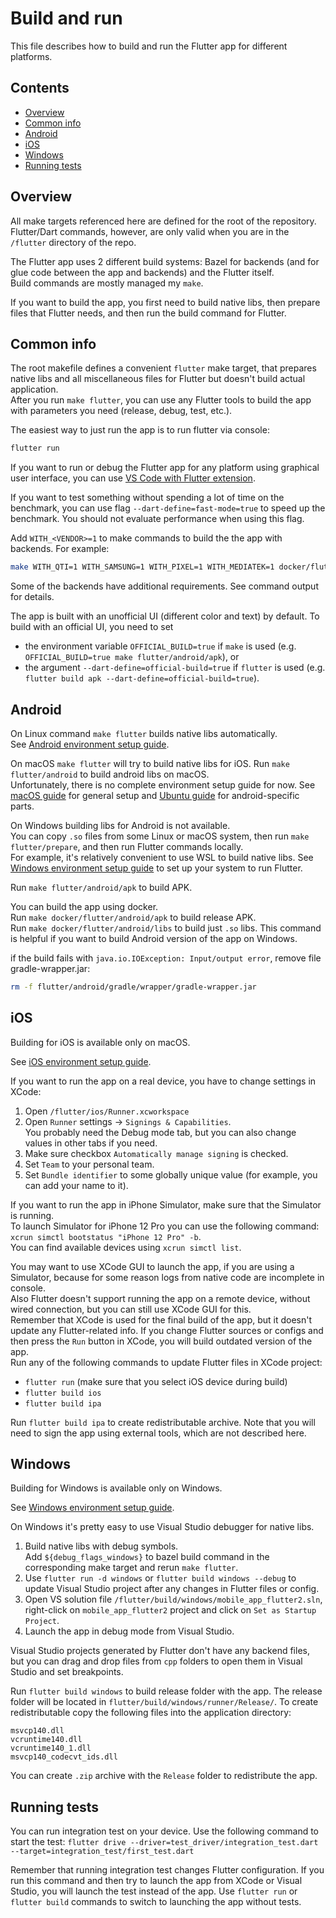 # Build and run

This file describes how to build and run the Flutter app for different platforms.

## Contents

* [Overview](#overview)
* [Common info](#common-info)
* [Android](#android)
* [iOS](#ios)
* [Windows](#windows)
* [Running tests](#running-tests)

## Overview

[comment]: # (Don't remove spaces at the end of lines, they force line breaks)

All make targets referenced here are defined for the root of the repository.
Flutter/Dart commands, however, are only valid when you are in the `/flutter` directory of the repo.

The Flutter app uses 2 different build systems:
Bazel for backends (and for glue code between the app and backends)
and the Flutter itself.  
Build commands are mostly managed my `make`.

If you want to build the app, you first need to build native libs,
then prepare files that Flutter needs,
and then run the build command for Flutter.

## Common info

The root makefile defines a convenient `flutter` make target, that prepares native libs
and all miscellaneous files for Flutter but doesn't build actual application.  
After you run `make flutter`, you can use any Flutter tools to build the app with parameters you need (release, debug, test, etc.).

The easiest way to just run the app is to run flutter via console:

```bash
flutter run
```

If you want to run or debug the Flutter app for any platform using graphical user interface,
you can use [VS Code with Flutter extension](https://docs.flutter.dev/get-started/editor?tab=vscode).

If you want to test something without spending a lot of time on the benchmark,
you can use flag `--dart-define=fast-mode=true` to speed up the benchmark.
You should not evaluate performance when using this flag.

Add `WITH_<VENDOR>=1` to make commands to build the the app with backends.
For example:

```bash
make WITH_QTI=1 WITH_SAMSUNG=1 WITH_PIXEL=1 WITH_MEDIATEK=1 docker/flutter/android/apk
```

Some of the backends have additional requirements. See command output for details.

The app is built with an unofficial UI (different color and text) by default.
To build with an official UI, you need to set

* the environment variable `OFFICIAL_BUILD=true` if `make` is used (e.g. `OFFICIAL_BUILD=true make flutter/android/apk`), or
* the argument `--dart-define=official-build=true` if `flutter` is used (e.g. `flutter build apk --dart-define=official-build=true`).

## Android

[comment]: # (Don't remove spaces at the end of lines, they force line breaks)
[comment]: # (TODO add information about using Android emulators)

On Linux command `make flutter` builds native libs automatically.  
See [Android environment setup guide](./env-setup-android.md#setting-up-the-environment-on-ubuntu).

On macOS `make flutter` will try to build native libs for iOS. Run `make flutter/android` to build android libs on macOS.  
Unfortunately, there is no complete environment setup guide for now.
See [macOS guide](./env-setup-ios.md#setting-up-the-environment) for general setup and [Ubuntu guide](./env-setup-android.md#setting-up-the-environment-on-ubuntu) for android-specific parts.

On Windows building libs for Android is not available.  
You can copy `.so` files from some Linux or macOS system, then run `make flutter/prepare`, and then run Flutter commands locally.  
For example, it's relatively convenient to use WSL to build native libs.
See [Windows environment setup guide](./env-setup-windows.md#setting-up-the-environment) to set up your system to run Flutter.

Run `make flutter/android/apk` to build APK.

You can build the app using docker.  
Run `make docker/flutter/android/apk` to build release APK.  
Run `make docker/flutter/android/libs` to build just `.so` libs. This command is helpful if you want to build Android version of the app on Windows.

if the build fails with `java.io.IOException: Input/output error`, remove file gradle-wrapper.jar:

```bash
rm -f flutter/android/gradle/wrapper/gradle-wrapper.jar
```

## iOS

[comment]: # (Don't remove spaces at the end of lines, they force line breaks)

Building for iOS is available only on macOS.

See [iOS environment setup guide](./env-setup-ios.md#setting-up-the-environment).

If you want to run the app on a real device, you have to change settings in XCode:

1. Open `/flutter/ios/Runner.xcworkspace`
2. Open `Runner` settings → `Signings & Capabilities`.  
You probably need the Debug mode tab, but you can also change values in other tabs if you need.
3. Make sure checkbox `Automatically manage signing` is checked.
4. Set `Team` to your personal team.
5. Set `Bundle identifier` to some globally unique value (for example, you can add your name to it).

If you want to run the app in iPhone Simulator, make sure that the Simulator is running.  
To launch Simulator for iPhone 12 Pro you can use the following command: `xcrun simctl bootstatus "iPhone 12 Pro" -b`.  
You can find available devices using `xcrun simctl list`.

You may want to use XCode GUI to launch the app, if you are using a Simulator, because for some reason logs from native code are incomplete in console.  
Also Flutter doesn't support running the app on a remote device, without wired connection, but you can still use XCode GUI for this.  
Remember that XCode is used for the final build of the app, but it doesn't update any Flutter-related info.
If you change Flutter sources or configs and then press the `Run` button in XCode, you will build outdated version of the app.  
Run any of the following commands to update Flutter files in XCode project:

* `flutter run` (make sure that you select iOS device during build)
* `flutter build ios`
* `flutter build ipa`

Run `flutter build ipa` to create redistributable archive.
Note that you will need to sign the app using external tools, which are not described here.

## Windows

Building for Windows is available only on Windows.

See [Windows environment setup guide](./env-setup-windows.md#setting-up-the-environment).

On Windows it's pretty easy to use Visual Studio debugger for native libs.

1. Build native libs with debug symbols.  
Add `${debug_flags_windows}` to bazel build command in the corresponding make target and rerun `make flutter`.
2. Use `flutter run -d windows` or `flutter build windows --debug`
to update Visual Studio project after any changes in Flutter files or config.
3. Open VS solution file `/flutter/build/windows/mobile_app_flutter2.sln`,
right-click on `mobile_app_flutter2` project and click on `Set as Startup Project`.
4. Launch the app in debug mode from Visual Studio.

Visual Studio projects generated by Flutter don't have any backend files,
but you can drag and drop files from `cpp` folders to open them in Visual Studio and set breakpoints.

Run `flutter build windows` to build release folder with the app.
The release folder will be located in `flutter/build/windows/runner/Release/`.
To create redistributable copy the following files into the application directory:

```text
msvcp140.dll
vcruntime140.dll
vcruntime140_1.dll
msvcp140_codecvt_ids.dll
```

You can create `.zip` archive with the `Release` folder to redistribute the app.

## Running tests

You can run integration test on your device.
Use the following command to start the test:
`flutter drive --driver=test_driver/integration_test.dart --target=integration_test/first_test.dart`

Remember that running integration test changes Flutter configuration.
If you run this command and then try to launch the app from XCode or Visual Studio,
you will launch the test instead of the app.
Use `flutter run` or `flutter build` commands to switch to launching the app without tests.
